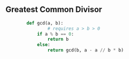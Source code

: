 ## Greatest Common Divisor

```python
        def gcd(a, b):
        		# requires a > b > 0
            if a % b == 0:
                return b
            else:
                return gcd(b, a - a // b * b)
```

